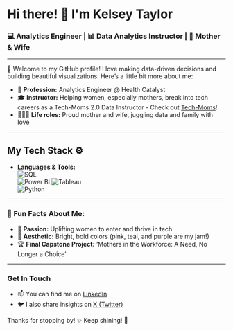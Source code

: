 # Hi there! 👋 I'm Kelsey Taylor

### 💻 Analytics Engineer | 📊 Data Analytics Instructor | 💪 Mother & Wife

---

🌸 Welcome to my GitHub profile! I love making data-driven decisions and building beautiful visualizations. Here’s a little bit more about me:

- 💼 **Profession:** Analytics Engineer @ Health Catalyst  
- 🎓 **Instructor:** Helping women, especially mothers, break into tech careers as a Tech-Moms 2.0 Data Instructor - Check out [Tech-Moms](https://www.tech-moms.org/)!
- 👩‍👧‍👦 **Life roles:** Proud mother and wife, juggling data and family with love

---

## My Tech Stack ⚙️
- **Languages & Tools:**  
  ![SQL](https://img.shields.io/badge/-SQL-008080?style=flat-square&logo=sql&logoColor=white)  
  ![Power BI](https://img.shields.io/badge/-Power%20BI-pink?style=flat-square&logo=powerbi&logoColor=white)
  ![Tableau](https://img.shields.io/badge/-Tableau-purple?style=flat-square&logo=tableau&logoColor=white)   
  ![Python](https://img.shields.io/badge/-Python-blue?style=flat-square&logo=python&logoColor=white) 

---

### 💖 Fun Facts About Me:
- 🌟 **Passion:** Uplifting women to enter and thrive in tech  
- 🌸 **Aesthetic:** Bright, bold colors (pink, teal, and purple are my jam!)  
- 🏆 **Final Capstone Project:** ‘Mothers in the Workforce: A Need, No Longer a Choice’  

---

### Get In Touch
- 📫 You can find me on [LinkedIn](https://www.linkedin.com/in/kelsey-ann)  
- 🐦 I also share insights on [X (Twitter)]((https://x.com/Data_Kelsey))

Thanks for stopping by! ✨ Keep shining! 🌟
<!--
**KelseyATaylor/KelseyATaylor** is a ✨ _special_ ✨ repository because its `README.md` (this file) appears on your GitHub profile.

Here are some ideas to get you started:

- 🔭 I’m currently working on ...
- 🌱 I’m currently learning ...
- 👯 I’m looking to collaborate on ...
- 🤔 I’m looking for help with ...
- 💬 Ask me about ...
- 📫 How to reach me: ...
- 😄 Pronouns: ...
- ⚡ Fun fact: ...
-->
